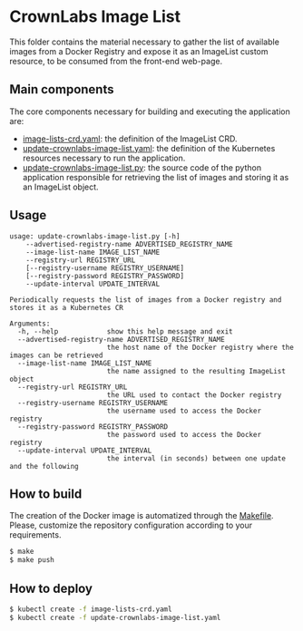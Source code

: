 # CrownLabs Image List

This folder contains the material necessary to gather the list of available images from a Docker Registry and expose it as an ImageList custom resource, to be consumed from the front-end web-page.

## Main components
The core components necessary for building and executing the application are:

* [image-lists-crd.yaml](image-lists-crd.yaml): the definition of the ImageList CRD.
* [update-crownlabs-image-list.yaml](update-crownlabs-image-list.yaml): the definition of the Kubernetes resources necessary to run the application.
* [update-crownlabs-image-list.py](update-crownlabs-image-list.py): the source code of the python application responsible for retrieving the list of images and storing it as an ImageList object.

## Usage

```
usage: update-crownlabs-image-list.py [-h]
    --advertised-registry-name ADVERTISED_REGISTRY_NAME
    --image-list-name IMAGE_LIST_NAME
    --registry-url REGISTRY_URL
    [--registry-username REGISTRY_USERNAME]
    [--registry-password REGISTRY_PASSWORD]
    --update-interval UPDATE_INTERVAL

Periodically requests the list of images from a Docker registry and stores it as a Kubernetes CR

Arguments:
  -h, --help            show this help message and exit
  --advertised-registry-name ADVERTISED_REGISTRY_NAME
                        the host name of the Docker registry where the images can be retrieved
  --image-list-name IMAGE_LIST_NAME
                        the name assigned to the resulting ImageList object
  --registry-url REGISTRY_URL
                        the URL used to contact the Docker registry
  --registry-username REGISTRY_USERNAME
                        the username used to access the Docker registry
  --registry-password REGISTRY_PASSWORD
                        the password used to access the Docker registry
  --update-interval UPDATE_INTERVAL
                        the interval (in seconds) between one update and the following
```

## How to build
The creation of the Docker image is automatized through the [Makefile](Makefile). Please, customize the repository configuration according to your requirements.

```bash
$ make
$ make push
```

## How to deploy

```bash
$ kubectl create -f image-lists-crd.yaml
$ kubectl create -f update-crownlabs-image-list.yaml
```